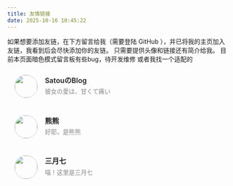 ```yaml
---
title: 友情链接
date: 2025-10-16 10:45:22
---
```

  如果想要添加友链，在下方留言给我（需要登陆 GitHub ），并已将我的主页加入友链，我看到后会尽快添加你的友链。
  只需要提供头像和链接还有简介给我。
  目前本页面暗色模式留言板有些bug，待开发维修 或者我找一个适配的


<!DOCTYPE html>
<html lang="zh-CN">
<head>
<meta charset="UTF-8">
<meta name="viewport" content="width=device-width, initial-scale=1.0">
<title>SatouのBlog - 友情链接</title>
<style>
  /* ======== links 容器 ======== */
  #links {
    margin: 0 auto;
    max-width: 700px;
    display: flex;
    flex-wrap: wrap;
    justify-content: flex-start;
    gap: 0.8rem;
  }
  /* ======== link-item 永远透明 ======== */
  .link-item {
    flex: 0 1 calc(50% - 0.8rem);
    display: flex;
    align-items: flex-start;
    padding: 0.8rem 1rem;
    border-radius: 10px;
    background: transparent; /* 永远透明 */
    box-shadow: none;        /* 去掉阴影，更纯净透明 */
    transition: transform 0.25s ease;
  }
  .link-item:hover {
    transform: translateY(-3px);
  }
  /* ======== 头像样式 ======== */
  .ava {
    width: 3.2rem;
    height: 3.2rem;
    object-fit: cover;
    border-radius: 50%;
    margin-right: 1rem;
    border: 1px solid #ccc;
    cursor: pointer;
    transition: transform 0.8s ease-in-out, box-shadow 0.8s ease-in-out;
  }
  .ava:hover {
    transform: scale(1.08);
    box-shadow: 0 0 20px rgba(0, 153, 255, 0.5);
  }
  /* ======== 内容区域 ======== */
  .link-content {
    display: flex;
    flex-direction: column;
    justify-content: center;
  }
  .link-info {
    display: flex;
    flex-direction: column;
    align-items: flex-start;
  }
  .link-info a {
    font-weight: 600;
    font-size: 1rem;
    color: #222; /* 文字颜色，可改 */
    text-decoration: none;
    transition: color 0.25s ease;
  }
  .link-info a:hover {
    color: #1e90ff;
  }
  /* ======== info 改为灰色 ======== */
  .info {
    font-size: 0.85rem;
    color: #888; /* 灰色 */
    margin-top: 0.2rem;
    text-align: left;
  }
  .tags {
    margin-top: 0.5rem;
    display: flex;
    flex-wrap: wrap;
    gap: 0.25rem;
  }
  .tag {
    border-radius: 999px;
    padding: 0.2rem 0.5rem;
    font-size: 0.75rem;
    font-weight: 500;
    color: #fff;
  }
  .tag-it { background-color: #1abc9c; }
  .tag-tech { background-color: #3498db; }
  @media (max-width: 700px) {
    .link-item { flex: 1 1 100%; flex-direction: row; }
    .ava { margin-bottom: 0; }
  }

</style>
</head>

<body>

  <div id="links">
    <div class="link-item">
      <img class="ava" src="https://github.com/SokiSama/picked/blob/main/avatar.jpg?raw=true" />
      <div class="link-content">
        <div class="link-info">
          <a href="https://matsusatou.top" target="_blank">SatouのBlog</a>
          <!-- 新 info 示例：
               <span class="info">这里是额外信息</span>
          -->
        </div>
        <div class="info">彼女の愛は、甘くて痛い</div>
      </div>
    </div>
    <div class="link-item">
      <img class="ava" src="https://cynosura.one/img/profile-avatar.webp" />
      <div class="link-content">
        <div class="link-info">
          <a href="https://cynosura.one/" target="_blank">熊熊</a>
        </div>
        <div class="info">好耶，是熊熊</div>
      </div>
    </div>
    <div class="link-item">
      <img class="ava" src="https://gravatar.loli.net/avatar/1741ba4d7382ef4f8a556fdf3d88a4cf?s=300" />
      <div class="link-content">
        <div class="link-info">
          <a href="https://blog.nanoka.moe/links" target="_blank">三月七</a>
        </div>
        <div class="info">喵！这里是三月七</div>
      </div>
    </div>
  </div>

</body>
</html>